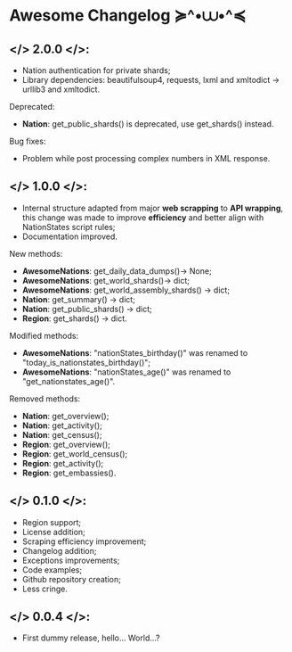 # Awesome Changelog ≽^•⩊•^≼

## </> 2.0.0 </>:

- Nation authentication for private shards;
- Library dependencies: beautifulsoup4, requests, lxml and xmltodict -> urllib3 and xmltodict.

Deprecated:
- **Nation**: get_public_shards() is deprecated, use get_shards() instead.

Bug fixes:
- Problem while post processing complex numbers in XML response.

## </> 1.0.0 </>:

- Internal structure adapted from major **web scrapping** to **API wrapping**, this change was made to improve **efficiency** and better align with NationStates script rules;
- Documentation improved.

New methods:
- **AwesomeNations**: get_daily_data_dumps()-> None;
- **AwesomeNations**: get_world_shards()-> dict;
- **AwesomeNations**: get_world_assembly_shards() -> dict;
- **Nation**: get_summary() -> dict;
- **Nation**: get_public_shards() -> dict;
- **Region**: get_shards() -> dict.

Modified methods:
- **AwesomeNations**: "nationStates_birthday()" was renamed to "today_is_nationstates_birthday()";
- **AwesomeNations**: "nationStates_age()" was renamed to "get_nationstates_age()".

Removed methods:
- **Nation**: get_overview();
- **Nation**: get_activity();
- **Nation**: get_census();
- **Region**: get_overview();
- **Region**: get_world_census();
- **Region**: get_activity();
- **Region**: get_embassies().

## </> 0.1.0 </>:

- Region support;
- License addition;
- Scraping efficiency improvement;
- Changelog addition;
- Exceptions improvements;
- Code examples;
- Github repository creation;
- Less cringe.

## </> 0.0.4 </>:

- First dummy release, hello... World...?